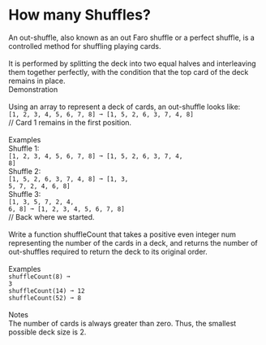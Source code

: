 # How many Shuffles?
An out-shuffle, also known as an out Faro shuffle or a perfect shuffle, is a controlled method for shuffling playing cards.<br/><br/>
It is performed by splitting the deck into two equal halves and interleaving them together perfectly, 
with the condition that the top card of the deck remains in place.<br/>
Demonstration<br/><br/>
Using an array to represent a deck of cards, an out-shuffle looks like:<br/>
<code>[1, 2, 3, 4, 5, 6, 7, 8] ➞ [1, 5, 2, 6, 3, 7, 4, 8]</code><br/>
// Card 1 remains in the first position.<br/><br/>
Examples<br/>
Shuffle 1:<br/>
<code>[1, 2, 3, 4, 5, 6, 7, 8] ➞ [1, 5, 2, 6, 3, 7, 4, 8]</code><br/>
Shuffle 2:<br/>
<code>[1, 5, 2, 6, 3, 7, 4, 8] ➞ [1, 3, 5, 7, 2, 4, 6, 8]</code><br/>
Shuffle 3:<br/>
<code>[1, 3, 5, 7, 2, 4, 6, 8] ➞ [1, 2, 3, 4, 5, 6, 7, 8]</code><br/>
// Back where we started.<br/><br/>
Write a function shuffleCount that takes a positive even integer num representing the number of the cards in a deck, 
and returns the number of out-shuffles required to return the deck to its original order.</br><br/>
Examples<br/>
<code>shuffleCount(8) ➞ 3</code><br/>
<code>shuffleCount(14) ➞ 12</code><br/>
<code>shuffleCount(52) ➞ 8</code><br/><br/>
Notes<br/>
The number of cards is always greater than zero. Thus, the smallest possible deck size is 2.